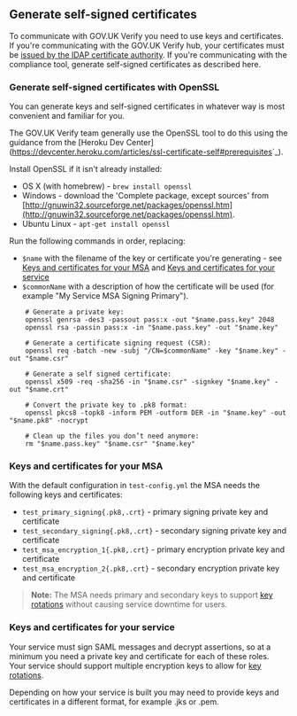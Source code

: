 ##  Generate self-signed certificates


To communicate with GOV.UK Verify you need to use keys and certificates. If you're communicating with the GOV.UK Verify hub, your certificates
must be <a href="#request-certificates">issued by the IDAP certificate authority</a>. If you're communicating with the compliance tool, generate self-signed certificates as described here.

### Generate self-signed certificates with OpenSSL

You can generate keys and self-signed certificates in whatever way is most convenient and familiar for you.

The GOV.UK Verify team generally use the OpenSSL tool to do this using the guidance from the [Heroku Dev Center](<https://devcenter.heroku.com/articles/ssl-certificate-self#prerequisites>`_). 


Install OpenSSL if it isn't already installed:

* OS X (with homebrew) - `brew install openssl`
* Windows - download the 'Complete package, except sources' from [http://gnuwin32.sourceforge.net/packages/openssl.htm](http://gnuwin32.sourceforge.net/packages/openssl.htm). 
* Ubuntu Linux - `apt-get install openssl`

Run the following commands in order, replacing:

* `$name` with the filename of the key or certificate you're generating - see [Keys and certificates for your MSA](#keys-and-certificates-for-your-msa) and [Keys and certificates for your service](#keys-and-certificates-for-your-service)
* `$commonName` with a description of how the certificate will be used (for example "My Service MSA Signing Primary").

```
    # Generate a private key:
    openssl genrsa -des3 -passout pass:x -out "$name.pass.key" 2048
    openssl rsa -passin pass:x -in "$name.pass.key" -out "$name.key"

    # Generate a certificate signing request (CSR):
    openssl req -batch -new -subj "/CN=$commonName" -key "$name.key" -out "$name.csr"

    # Generate a self signed certificate:
    openssl x509 -req -sha256 -in "$name.csr" -signkey "$name.key" -out "$name.crt"

    # Convert the private key to .pk8 format:
    openssl pkcs8 -topk8 -inform PEM -outform DER -in "$name.key" -out "$name.pk8" -nocrypt

    # Clean up the files you don’t need anymore:
    rm "$name.pass.key" "$name.csr" "$name.key"
```

### Keys and certificates for your MSA

With the default configuration in ``test-config.yml`` the MSA needs the following keys and certificates:

* `test_primary_signing{.pk8,.crt}` - primary signing private key and certificate
* `test_secondary_signing{.pk8,.crt}` - secondary signing private key and certificate
* `test_msa_encryption_1{.pk8,.crt}` - primary encryption private key and certificate
* `test_msa_encryption_2{.pk8,.crt}` - secondary encryption private key and certificate

> **Note:**
> The MSA needs primary and secondary keys to support <a href="#rotate-your-keys">key rotations</a> without causing service downtime for users.

### Keys and certificates for your service

Your service must sign SAML messages and decrypt assertions, so at a minimum you need a private key and certificate
for each of these roles. Your service should support multiple encryption keys to allow for <a href="#rotate-your-keys">key rotations</a>.

Depending on how your service is built you may need to provide keys and certificates in a different format, for example .jks or .pem.



